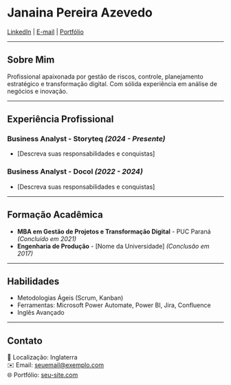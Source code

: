 # Janaina Pereira Azevedo

[LinkedIn](https://www.linkedin.com/in/suaperfil) | [E-mail](mailto:seuemail@exemplo.com) | [Portfólio](https://seu-portfolio.com)

---

## Sobre Mim
Profissional apaixonada por gestão de riscos, controle, planejamento estratégico e transformação digital. Com sólida experiência em análise de negócios e inovação.

---

## Experiência Profissional

### **Business Analyst** - Storyteq *(2024 - Presente)*
- [Descreva suas responsabilidades e conquistas]

### **Business Analyst** - Docol *(2022 - 2024)*
- [Descreva suas responsabilidades e conquistas]

---

## Formação Acadêmica
- **MBA em Gestão de Projetos e Transformação Digital** - PUC Paraná *(Concluído em 2021)*
- **Engenharia de Produção** - [Nome da Universidade] *(Conclusão em 2017)*

---

## Habilidades
- Metodologias Ágeis (Scrum, Kanban)
- Ferramentas: Microsoft Power Automate, Power BI, Jira, Confluence
- Inglês Avançado

---

## Contato
📍 Localização: Inglaterra  
✉️ Email: seuemail@exemplo.com  
🌐 Portfólio: [seu-site.com](https://seu-site.com)
